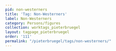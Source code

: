 ```yaml
---
pid: non-westerners
title: 'Tag: Non-Westerners'
label: Non-Westerners
category: Persons/figures
collection: worktags_pieterbruegel
layout: tagpage_pieterbruegel
order: '111'
permalink: "/pieterbruegel/tags/non-westerners/"
---
```

